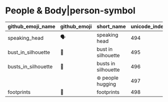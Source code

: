# People & Body|person-symbol

|github_emoji_name|github_emoji|short_name|unicode_index|
|---|---|---|---|
|speaking_head|:speaking_head:|speaking head|494|
|bust_in_silhouette|:bust_in_silhouette:|bust in silhouette|495|
|busts_in_silhouette|:busts_in_silhouette:|busts in silhouette|496|
|||⊛ people hugging|497|
|footprints|:footprints:|footprints|498|
